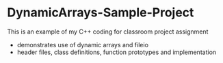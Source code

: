 # DynamicArrays-Sample-Project
This is an example of my C++ coding for classroom project assignment
- demonstrates use of dynamic arrays and fileio
- header files, class definitions, function prototypes and implementation
